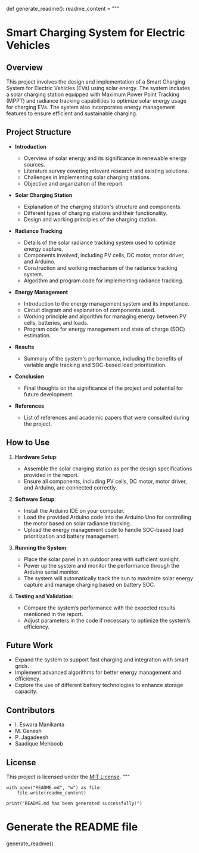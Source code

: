 def generate_readme():
    readme_content = """
# Smart Charging System for Electric Vehicles

## Overview

This project involves the design and implementation of a Smart Charging System for Electric Vehicles (EVs) using solar energy. The system includes a solar charging station equipped with Maximum Power Point Tracking (MPPT) and radiance tracking capabilities to optimize solar energy usage for charging EVs. The system also incorporates energy management features to ensure efficient and sustainable charging.

## Project Structure

- **Introduction**
  - Overview of solar energy and its significance in renewable energy sources.
  - Literature survey covering relevant research and existing solutions.
  - Challenges in implementing solar charging stations.
  - Objective and organization of the report.

- **Solar Charging Station**
  - Explanation of the charging station's structure and components.
  - Different types of charging stations and their functionality.
  - Design and working principles of the charging station.

- **Radiance Tracking**
  - Details of the solar radiance tracking system used to optimize energy capture.
  - Components involved, including PV cells, DC motor, motor driver, and Arduino.
  - Construction and working mechanism of the radiance tracking system.
  - Algorithm and program code for implementing radiance tracking.

- **Energy Management**
  - Introduction to the energy management system and its importance.
  - Circuit diagram and explanation of components used.
  - Working principle and algorithm for managing energy between PV cells, batteries, and loads.
  - Program code for energy management and state of charge (SOC) estimation.

- **Results**
  - Summary of the system's performance, including the benefits of variable angle tracking and SOC-based load prioritization.
  
- **Conclusion**
  - Final thoughts on the significance of the project and potential for future development.

- **References**
  - List of references and academic papers that were consulted during the project.

## How to Use

1. **Hardware Setup**: 
   - Assemble the solar charging station as per the design specifications provided in the report.
   - Ensure all components, including PV cells, DC motor, motor driver, and Arduino, are connected correctly.
   
2. **Software Setup**:
   - Install the Arduino IDE on your computer.
   - Load the provided Arduino code into the Arduino Uno for controlling the motor based on solar radiance tracking.
   - Upload the energy management code to handle SOC-based load prioritization and battery management.

3. **Running the System**:
   - Place the solar panel in an outdoor area with sufficient sunlight.
   - Power up the system and monitor the performance through the Arduino serial monitor.
   - The system will automatically track the sun to maximize solar energy capture and manage charging based on battery SOC.

4. **Testing and Validation**:
   - Compare the system’s performance with the expected results mentioned in the report.
   - Adjust parameters in the code if necessary to optimize the system’s efficiency.

## Future Work

- Expand the system to support fast charging and integration with smart grids.
- Implement advanced algorithms for better energy management and efficiency.
- Explore the use of different battery technologies to enhance storage capacity.

## Contributors

- I. Eswara Manikanta
- M. Ganesh
- P. Jagadeesh
- Saadique Mehboob

## License

This project is licensed under the [MIT License](LICENSE).
    """

    with open("README.md", "w") as file:
        file.write(readme_content)

    print("README.md has been generated successfully!")

# Generate the README file
generate_readme()
